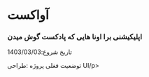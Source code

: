<h1>آواکست</h1>
<h3>اپلیکیشنی برا اونا هایی که پادکست گوش میدن</h3>
<p>تاریخ شروع:1403/03/03</p>
<p>توضعیت فغلی پروژه :طراحی UI/p>
